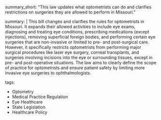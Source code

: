 summary_short: "This law updates what optometrists can do and clarifies restrictions on surgeries they are allowed to perform in Missouri."

summary: |
  This bill changes and clarifies the rules for optometrists in Missouri. It expands their allowed activities to include eye exams, diagnosing and treating eye conditions, prescribing medications (except injections), removing superficial foreign bodies, and performing certain eye surgeries that are non-invasive or limited to pre- and post-surgical care. However, it specifically restricts optometrists from performing major surgical procedures like laser eye surgery, corneal transplants, and surgeries involving incisions into the eye or surrounding tissues, except in pre- and post-operative situations. The law aims to clearly define the scope of practice for optometrists and ensure patient safety by limiting more invasive eye surgeries to ophthalmologists.

tags:
  - Optometry
  - Medical Practice Regulation
  - Eye Healthcare
  - State Legislation
  - Healthcare Policy
